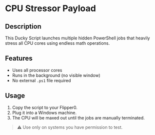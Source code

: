 # CPU Stressor Payload

## Description

This Ducky Script launches multiple hidden PowerShell jobs that heavily stress all CPU cores using endless math operations.

## Features

- Uses all processor cores
- Runs in the background (no visible window)
- No external `.ps1` file required

## Usage

1. Copy the script to your Flipper0.
2. Plug it into a Windows machine.
3. The CPU will be maxed out until the jobs are manually terminated.

> ⚠️ Use only on systems you have permission to test.
